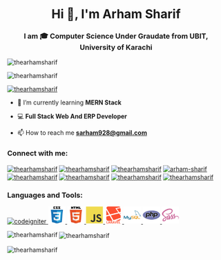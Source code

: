 <h1 align="center">Hi 👋, I'm Arham Sharif</h1>
<h3 align="center">I am 🎓 Computer Science Under Graudate from UBIT, University of Karachi</h3>

<p align="left"> <img src="https://komarev.com/ghpvc/?username=thearhamsharif&label=Profile%20views&color=0e75b6&style=flat" alt="thearhamsharif" /> </p>

<p align="left"><img src="https://github-profile-trophy.vercel.app/?username=thearhamsharif&theme=nord" alt="thearhamsharif" /></p>

<p align="left"> <a href="https://twitter.com/thearhamsharif" target="_blank"><img src="https://img.shields.io/twitter/follow/thearhamsharif?logo=twitter&style=for-the-badge" alt="thearhamsharif" /></a> </p>

- 🌱 I’m currently learning **MERN Stack**

- 💻 **Full Stack Web And ERP Developer**

- 📫 How to reach me **sarham928@gmail.com**

<h3 align="left">Connect with me:</h3>
<p align="left">
<a href="https://codepen.io/thearhamsharif" target="_blank"><img align="center" src="https://raw.githubusercontent.com/rahuldkjain/github-profile-readme-generator/master/src/images/icons/Social/codepen.svg" alt="thearhamsharif" height="30" width="40" /></a>
<a href="https://twitter.com/thearhamsharif" target="_blank"><img align="center" src="https://raw.githubusercontent.com/rahuldkjain/github-profile-readme-generator/master/src/images/icons/Social/twitter.svg" alt="thearhamsharif" height="30" width="40" /></a>
<a href="https://linkedin.com/in/thearhamsharif" target="_blank"><img align="center" src="https://raw.githubusercontent.com/rahuldkjain/github-profile-readme-generator/master/src/images/icons/Social/linked-in-alt.svg" alt="thearhamsharif" height="30" width="40" /></a>
<a href="https://stackoverflow.com/users/15181424/arham-sharif" target="_blank"><img align="center" src="https://raw.githubusercontent.com/rahuldkjain/github-profile-readme-generator/master/src/images/icons/Social/stack-overflow.svg" alt="arham-sharif" height="30" width="40" /></a>
<a href="https://fb.com/thearhamsharif" target="_blank"><img align="center" src="https://raw.githubusercontent.com/rahuldkjain/github-profile-readme-generator/master/src/images/icons/Social/facebook.svg" alt="thearhamsharif" height="30" width="40" /></a>
<a href="https://instagram.com/thearhamsharif" target="_blank"><img align="center" src="https://raw.githubusercontent.com/rahuldkjain/github-profile-readme-generator/master/src/images/icons/Social/instagram.svg" alt="thearhamsharif" height="30" width="40" /></a>
<a href="https://www.hackerrank.com/thearhamsharif" target="_blank"><img align="center" src="https://raw.githubusercontent.com/rahuldkjain/github-profile-readme-generator/master/src/images/icons/Social/hackerrank.svg" alt="thearhamsharif" height="30" width="40" /></a>
<a href="https://discord.gg/thearhamsharif" target="_blank"><img align="center" src="https://raw.githubusercontent.com/rahuldkjain/github-profile-readme-generator/master/src/images/icons/Social/discord.svg" alt="thearhamsharif" height="30" width="40" /></a>
</p>

<h3 align="left">Languages and Tools:</h3>
<p align="left"> <a href="https://codeigniter.com" target="_blank" rel="noreferrer"> <img src="https://cdn.worldvectorlogo.com/logos/codeigniter.svg" alt="codeigniter" width="40" height="40"/> </a> <a href="https://www.w3schools.com/css/" target="_blank" rel="noreferrer"> <img src="https://raw.githubusercontent.com/devicons/devicon/master/icons/css3/css3-original-wordmark.svg" alt="css3" width="40" height="40"/> </a> <a href="https://www.w3.org/html/" target="_blank" rel="noreferrer"> <img src="https://raw.githubusercontent.com/devicons/devicon/master/icons/html5/html5-original-wordmark.svg" alt="html5" width="40" height="40"/> </a> <a href="https://developer.mozilla.org/en-US/docs/Web/JavaScript" target="_blank" rel="noreferrer"> <img src="https://raw.githubusercontent.com/devicons/devicon/master/icons/javascript/javascript-original.svg" alt="javascript" width="40" height="40"/> </a> <a href="https://laravel.com/" target="_blank" rel="noreferrer"> <img src="https://raw.githubusercontent.com/devicons/devicon/master/icons/laravel/laravel-plain-wordmark.svg" alt="laravel" width="40" height="40"/> </a> <a href="https://www.mysql.com/" target="_blank" rel="noreferrer"> <img src="https://raw.githubusercontent.com/devicons/devicon/master/icons/mysql/mysql-original-wordmark.svg" alt="mysql" width="40" height="40"/> </a> <a href="https://www.php.net" target="_blank" rel="noreferrer"> <img src="https://raw.githubusercontent.com/devicons/devicon/master/icons/php/php-original.svg" alt="php" width="40" height="40"/> </a> <a href="https://sass-lang.com" target="_blank" rel="noreferrer"> <img src="https://raw.githubusercontent.com/devicons/devicon/master/icons/sass/sass-original.svg" alt="sass" width="40" height="40"/> </a> </p>

<p><img align="left" src="https://github-readme-stats.vercel.app/api/top-langs?username=thearhamsharif&show_icons=true&locale=en&layout=compact&theme=nord" alt="thearhamsharif" /></p>

<p>&nbsp;<img align="center" src="https://github-readme-stats.vercel.app/api?username=thearhamsharif&show_icons=true&locale=en&theme=nord" alt="thearhamsharif" /></p>

<p><img align="center" src="https://github-readme-streak-stats.herokuapp.com/?user=thearhamsharif&theme=nord" alt="thearhamsharif" /></p>
